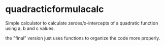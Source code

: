 # quadracticformulacalc
Simple calculator to calculate zeroes/x-intercepts of a quadratic function using a, b and c values. 

the "final" version just uses functions to organize the code more properly.
